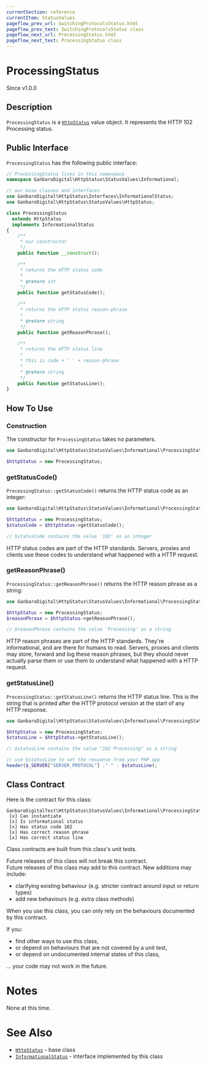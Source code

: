 ```yaml
---
currentSection: reference
currentItem: StatusValues
pageflow_prev_url: SwitchingProtocolsStatus.html
pageflow_prev_text: SwitchingProtocolsStatus class
pageflow_next_url: ProcessingStatus.html
pageflow_next_text: ProcessingStatus class
---
```


# ProcessingStatus

<div class="callout info">
Since v1.0.0
</div>

## Description

`ProcessingStatus` is a [`HttpStatus`](HttpStatus.html) value object. It represents the HTTP 102 Processing status.

## Public Interface

`ProcessingStatus` has the following public interface:

```php
// ProcessingStatus lives in this namespace
namespace GanbaroDigital\HttpStatus\StatusValues\Informational;

// our base classes and interfaces
use GanbaroDigital\HttpStatus\Interfaces\InformationalStatus;
use GanbaroDigital\HttpStatus\StatusValues\HttpStatus;

class ProcessingStatus
  extends HttpStatus
  implements InformationalStatus
{
    /**
     * our constructor
     */
    public function __construct();

    /**
     * returns the HTTP status code
     *
     * @return int
     */
    public function getStatusCode();

    /**
     * returns the HTTP status reason-phrase
     *
     * @return string
     */
    public function getReasonPhrase();

    /**
     * returns the HTTP status line
     *
     * this is code + ' ' + reason-phrase
     *
     * @return string
     */
    public function getStatusLine();
}
```

## How To Use

### Construction

The constructor for `ProcessingStatus` takes no parameters.

```php
use GanbaroDigital\HttpStatus\StatusValues\Informational\ProcessingStatus;

$httpStatus = new ProcessingStatus;
```

### getStatusCode()

`ProcessingStatus::getStatusCode()` returns the HTTP status code as an integer:

```php
use GanbaroDigital\HttpStatus\StatusValues\Informational\ProcessingStatus;

$httpStatus = new ProcessingStatus;
$statusCode = $httpStatus->getStatusCode();

// $statusCode contains the value '102' as an integer
```

HTTP status codes are part of the HTTP standards. Servers, proxies and clients use these codes to understand what happened with a HTTP request.

### getReasonPhrase()

`ProcessingStatus::getReasonPhrase()` returns the HTTP reason phrase as a string:

```php
use GanbaroDigital\HttpStatus\StatusValues\Informational\ProcessingStatus;

$httpStatus = new ProcessingStatus;
$reasonPhrase = $httpStatus->getReasonPhrase();

// $reasonPhrase contains the value 'Processing' as a string
```

HTTP reason phrases are part of the HTTP standards. They're informational, and are there for humans to read. Servers, proxies and clients may store, forward and log these reason phrases, but they should never actually parse them or use them to understand what happened with a HTTP request.

### getStatusLine()

`ProcessingStatus::getStatusLine()` returns the HTTP status line. This is the string that is printed after the HTTP protocol version at the start of any HTTP response.

```php
use GanbaroDigital\HttpStatus\StatusValues\Informational\ProcessingStatus;

$httpStatus = new ProcessingStatus;
$statusLine = $httpStatus->getStatusLine();

// $statusLine contains the value "102 Processing" as a string

// use $statusLine to set the response from your PHP app
header($_SERVER["SERVER_PROTOCOL"] ." " . $statusLine);
```

## Class Contract

Here is the contract for this class:

    GanbaroDigitalTest\HttpStatus\StatusValues\Informational\ProcessingStatus
     [x] Can instantiate
     [x] Is informational status
     [x] Has status code 102
     [x] Has correct reason phrase
     [x] Has correct status line

Class contracts are built from this class's unit tests.

<div class="callout success">
Future releases of this class will not break this contract.
</div>

<div class="callout info" markdown="1">
Future releases of this class may add to this contract. New additions may include:

* clarifying existing behaviour (e.g. stricter contract around input or return types)
* add new behaviours (e.g. extra class methods)
</div>

<div class="callout warning" markdown="1">
When you use this class, you can only rely on the behaviours documented by this contract.

If you:

* find other ways to use this class,
* or depend on behaviours that are not covered by a unit test,
* or depend on undocumented internal states of this class,

... your code may not work in the future.
</div>

# Notes

None at this time.

# See Also

* [`HttpStatus`](HttpStatus.html) - base class
* [`InformationalStatus`](InformationalStatus.html) - interface implemented by this class
